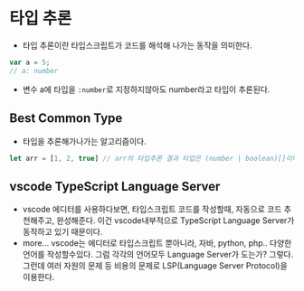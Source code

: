 # 타입 추론
- 타입 추론이란 타입스크립트가 코드를 해석해 나가는 동작을 의미한다.

```typescript
var a = 5;
// a: number
```
- 변수 a에 타입을 `:number`로 지정하지않아도 number라고 타입이 추론된다.

## Best Common Type
- 타입을 추론해가나가는 알고리즘이다.
```typescript
let arr = [1, 2, true] // arr의 타입추론 결과 타입은 (number | boolean)[]이다.
```

## vscode TypeScript Language Server
- vscode 에디터를 사용하다보면, 타입스크립트 코드를 작성할때, 자동으로 코드 추천해주고, 완성해준다. 이건 vscode내부적으로 TypeScript Language Server가 동작하고 있기 때문이다.
- more... vscode는 에디터로 타입스크립트 뿐아니라, 자바, python, php.. 다양한 언어를 작성할수있다. 그럼 각각의 언어모두 Language Server가 도는가? 그렇다. 그런데 여러 자원의 문제 등 비용의 문제로 LSP(Language Server Protocol)을 이용한다.